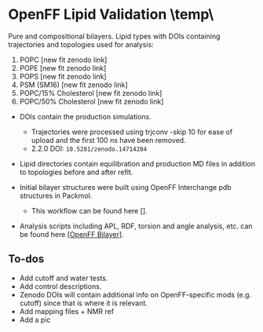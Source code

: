 # OpenFF Lipid Validation \temp\

Pure and compositional bilayers.
  Lipid types with DOIs containing trajectories and topologies used for analysis:
  1. POPC [new fit zenodo link]
  2. POPE [new fit zenodo link]
  3. POPS [new fit zenodo link]
  4. PSM (SM16) [new fit zenodo link]
  5. POPC/15% Cholesterol [new fit zenodo link]
  6. POPC/50% Cholesterol [new fit zenodo link]

  - DOIs contain the production simulations.
	  - Trajectories were processed using trjconv -skip 10 for ease of upload and the first 100 ns have been removed.
    - 2.2.0 DOI: `10.5281/zenodo.14714284`

  - Lipid directories contain equilibration and production MD files in addition to topologies before and after refit.
  - Initial bilayer structures were built using OpenFF Interchange pdb structures in Packmol.
	- This workflow can be found here [].
  - Analysis scripts including APL, RDF, torsion and angle analysis, etc. can be found here [[OpenFF Bilayer](https://github.com/PEFrankel/OpenFF-Bilayer)].


## To-dos
* Add cutoff and water tests.
* Add control descriptions.
* Zenodo DOIs will contain additional info on OpenFF-specific mods (e.g. cutoff) since that is where it is relevant.
* Add mapping files + NMR ref
* Add a pic
